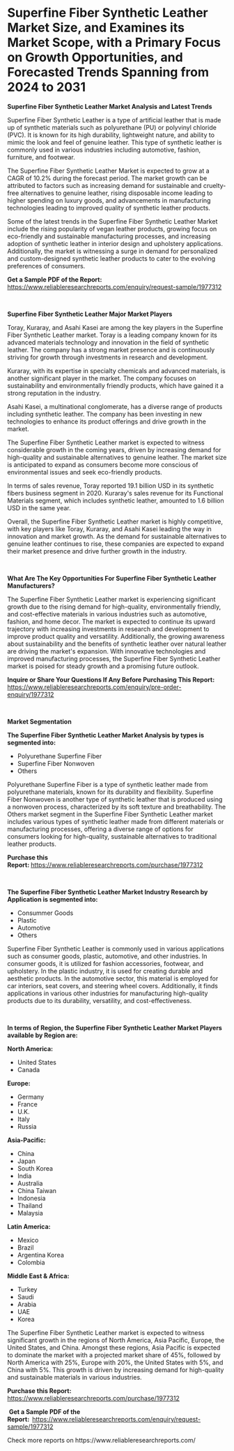 <p><h1>Superfine Fiber Synthetic Leather Market Size, and Examines its Market Scope, with a Primary Focus on Growth Opportunities, and Forecasted Trends Spanning from 2024 to 2031</h1></p><p><strong>Superfine Fiber Synthetic Leather Market Analysis and Latest Trends</strong></p>
<p><p>Superfine Fiber Synthetic Leather is a type of artificial leather that is made up of synthetic materials such as polyurethane (PU) or polyvinyl chloride (PVC). It is known for its high durability, lightweight nature, and ability to mimic the look and feel of genuine leather. This type of synthetic leather is commonly used in various industries including automotive, fashion, furniture, and footwear.</p><p>The Superfine Fiber Synthetic Leather Market is expected to grow at a CAGR of 10.2% during the forecast period. The market growth can be attributed to factors such as increasing demand for sustainable and cruelty-free alternatives to genuine leather, rising disposable income leading to higher spending on luxury goods, and advancements in manufacturing technologies leading to improved quality of synthetic leather products.</p><p>Some of the latest trends in the Superfine Fiber Synthetic Leather Market include the rising popularity of vegan leather products, growing focus on eco-friendly and sustainable manufacturing processes, and increasing adoption of synthetic leather in interior design and upholstery applications. Additionally, the market is witnessing a surge in demand for personalized and custom-designed synthetic leather products to cater to the evolving preferences of consumers.</p></p>
<p><strong>Get a Sample PDF of the Report:&nbsp;</strong> <a href="https://www.reliableresearchreports.com/enquiry/request-sample/1977312">https://www.reliableresearchreports.com/enquiry/request-sample/1977312</a></p>
<p>&nbsp;</p>
<p><strong>Superfine Fiber Synthetic Leather Major Market Players</strong></p>
<p><p>Toray, Kuraray, and Asahi Kasei are among the key players in the Superfine Fiber Synthetic Leather market. Toray is a leading company known for its advanced materials technology and innovation in the field of synthetic leather. The company has a strong market presence and is continuously striving for growth through investments in research and development.</p><p>Kuraray, with its expertise in specialty chemicals and advanced materials, is another significant player in the market. The company focuses on sustainability and environmentally friendly products, which have gained it a strong reputation in the industry.</p><p>Asahi Kasei, a multinational conglomerate, has a diverse range of products including synthetic leather. The company has been investing in new technologies to enhance its product offerings and drive growth in the market.</p><p>The Superfine Fiber Synthetic Leather market is expected to witness considerable growth in the coming years, driven by increasing demand for high-quality and sustainable alternatives to genuine leather. The market size is anticipated to expand as consumers become more conscious of environmental issues and seek eco-friendly products.</p><p>In terms of sales revenue, Toray reported 19.1 billion USD in its synthetic fibers business segment in 2020. Kuraray's sales revenue for its Functional Materials segment, which includes synthetic leather, amounted to 1.6 billion USD in the same year.</p><p>Overall, the Superfine Fiber Synthetic Leather market is highly competitive, with key players like Toray, Kuraray, and Asahi Kasei leading the way in innovation and market growth. As the demand for sustainable alternatives to genuine leather continues to rise, these companies are expected to expand their market presence and drive further growth in the industry.</p></p>
<p>&nbsp;</p>
<p><strong>What Are The Key Opportunities For Superfine Fiber Synthetic Leather Manufacturers?</strong></p>
<p><p>The Superfine Fiber Synthetic Leather market is experiencing significant growth due to the rising demand for high-quality, environmentally friendly, and cost-effective materials in various industries such as automotive, fashion, and home decor. The market is expected to continue its upward trajectory with increasing investments in research and development to improve product quality and versatility. Additionally, the growing awareness about sustainability and the benefits of synthetic leather over natural leather are driving the market's expansion. With innovative technologies and improved manufacturing processes, the Superfine Fiber Synthetic Leather market is poised for steady growth and a promising future outlook.</p></p>
<p><strong>Inquire or Share Your Questions If Any Before Purchasing This Report:</strong> <a href="https://www.reliableresearchreports.com/enquiry/pre-order-enquiry/1977312">https://www.reliableresearchreports.com/enquiry/pre-order-enquiry/1977312</a></p>
<p>&nbsp;</p>
<p><strong>Market Segmentation</strong></p>
<p><strong>The Superfine Fiber Synthetic Leather Market Analysis by types is segmented into:</strong></p>
<p><ul><li>Polyurethane Superfine Fiber</li><li>Superfine Fiber Nonwoven</li><li>Others</li></ul></p>
<p><p>Polyurethane Superfine Fiber is a type of synthetic leather made from polyurethane materials, known for its durability and flexibility. Superfine Fiber Nonwoven is another type of synthetic leather that is produced using a nonwoven process, characterized by its soft texture and breathability. The Others market segment in the Superfine Fiber Synthetic Leather market includes various types of synthetic leather made from different materials or manufacturing processes, offering a diverse range of options for consumers looking for high-quality, sustainable alternatives to traditional leather products.</p></p>
<p><strong>Purchase this Report:&nbsp;</strong><a href="https://www.reliableresearchreports.com/purchase/1977312">https://www.reliableresearchreports.com/purchase/1977312</a></p>
<p>&nbsp;</p>
<p><strong>The Superfine Fiber Synthetic Leather Market Industry Research by Application is segmented into:</strong></p>
<p><ul><li>Consummer Goods</li><li>Plastic</li><li>Automotive</li><li>Others</li></ul></p>
<p><p>Superfine Fiber Synthetic Leather is commonly used in various applications such as consumer goods, plastic, automotive, and other industries. In consumer goods, it is utilized for fashion accessories, footwear, and upholstery. In the plastic industry, it is used for creating durable and aesthetic products. In the automotive sector, this material is employed for car interiors, seat covers, and steering wheel covers. Additionally, it finds applications in various other industries for manufacturing high-quality products due to its durability, versatility, and cost-effectiveness.</p></p>
<p>&nbsp;</p>
<p><strong>In terms of Region, the Superfine Fiber Synthetic Leather Market Players available by Region are:</strong></p>
<p>
    <p> <strong> North America: </strong>
        <ul>
            <li>United States</li>
            <li>Canada</li>
        </ul>
        </p> 
    <p> <strong> Europe: </strong>
        <ul>
            <li>Germany</li>
            <li>France</li>
            <li>U.K.</li>
            <li>Italy</li>
            <li>Russia</li>
        </ul>
        </p> 
    <p> <strong> Asia-Pacific: </strong>
        <ul>
            <li>China</li>
            <li>Japan</li>
            <li>South Korea</li>
            <li>India</li>
            <li>Australia</li>
            <li>China Taiwan</li>
            <li>Indonesia</li>
            <li>Thailand</li>
            <li>Malaysia</li>
        </ul>
        </p> 
    <p> <strong> Latin America: </strong>
        <ul>
            <li>Mexico</li>
            <li>Brazil</li>
            <li>Argentina Korea</li>
            <li>Colombia</li>
        </ul>
        </p> 
    <p> <strong> Middle East & Africa: </strong>
        <ul>
            <li>Turkey</li>
            <li>Saudi</li>
            <li>Arabia</li>
            <li>UAE</li>
            <li>Korea</li>
        </ul>
    </p>
    </p>
<p><p>The Superfine Fiber Synthetic Leather market is expected to witness significant growth in the regions of North America, Asia Pacific, Europe, the United States, and China. Amongst these regions, Asia Pacific is expected to dominate the market with a projected market share of 45%, followed by North America with 25%, Europe with 20%, the United States with 5%, and China with 5%. This growth is driven by increasing demand for high-quality and sustainable materials in various industries.</p></p>
<p><strong>Purchase this Report: </strong><a href="https://www.reliableresearchreports.com/purchase/1977312">https://www.reliableresearchreports.com/purchase/1977312</a></p>
<p>&nbsp;<strong>Get a Sample PDF of the Report:&nbsp;&nbsp;</strong><a href="https://www.reliableresearchreports.com/enquiry/request-sample/1977312">https://www.reliableresearchreports.com/enquiry/request-sample/1977312</a></p>
<p><strong></strong></p>
<p>Check more reports on https://www.reliableresearchreports.com/</p>